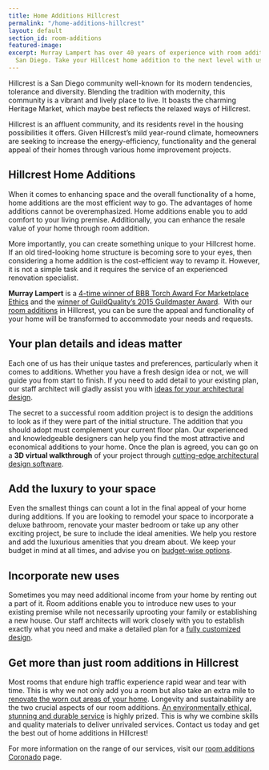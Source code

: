 ```yaml
---
title: Home Additions Hillcrest
permalink: "/home-additions-hillcrest"
layout: default
section_id: room-additions
featured-image: 
excerpt: Murray Lampert has over 40 years of experience with room additions in Hillcrest,
  San Diego. Take your Hillcest home addition to the next level with us.
---
```


Hillcrest is a San Diego community well-known for its modern tendencies, tolerance and diversity. Blending the tradition with modernity, this community is a vibrant and lively place to live. It boasts the charming Heritage Market, which maybe best reflects the relaxed ways of Hillcrest.

Hillcrest is an affluent community, and its residents revel in the housing possibilities it offers. Given Hillcrest’s mild year-round climate, homeowners are seeking to increase the energy-efficiency, functionality and the general appeal of their homes through various home improvement projects.
## Hillcrest Home Additions
When it comes to enhancing space and the overall functionality of a home, home additions are the most efficient way to go. The advantages of home additions cannot be overemphasized. Home additions enable you to add comfort to your living premise. Additionally, you can enhance the resale value of your home through room addition.

More importantly, you can create something unique to your Hillcrest home. If an old tired-looking home structure is becoming sore to your eyes, then considering a home addition is the cost-efficient way to revamp it. However, it is not a simple task and it requires the service of an experienced renovation specialist.

<strong>Murray Lampert</strong> is a <a href="http://murraylampert.com/another-better-business-bureau-torch-award/">4-time winner of BBB Torch Award For Marketplace Ethics</a> and the <a href="http://murraylampert.com/murray-lampert-recognized-among-north-americas-best">winner of GuildQuality’s 2015 Guildmaster Award</a>.  With our <a href="http://murraylampert.com/san-diego-room-additions/">room additions</a> in Hillcrest, you can be sure the appeal and functionality of your home will be transformed to accommodate your needs and requests.
## Your plan details and ideas matter
Each one of us has their unique tastes and preferences, particularly when it comes to additions. Whether you have a fresh design idea or not, we will guide you from start to finish. If you need to add detail to your existing plan, our staff architect will gladly assist you with <a href="http://murraylampert.com/san-diego-architectural-design-services/">ideas for your architectural design</a>.

The secret to a successful room addition project is to design the additions to look as if they were part of the initial structure. The addition that you should adopt must complement your current floor plan. Our experienced and knowledgeable designers can help you find the most attractive and economical additions to your home. Once the plan is agreed, you can go on a <strong>3D virtual walkthrough</strong> of your project through <a href="http://murraylampert.com/3d-architectural-rendering-services/">cutting-edge architectural design software</a>.
## Add the luxury to your space
Even the smallest things can count a lot in the final appeal of your home during additions. If you are looking to remodel your space to incorporate a deluxe bathroom, renovate your master bedroom or take up any other exciting project, be sure to include the ideal amenities. We help you restore and add the luxurious amenities that you dream about. We keep your budget in mind at all times, and advise you on <a href="http://murraylampert.com/infographic-luxury-living-cost-vs-value-home-improvements-2/">budget-wise options</a>.
## Incorporate new uses
Sometimes you may need additional income from your home by renting out a part of it. Room additions enable you to introduce new uses to your existing premise while not necessarily uprooting your family or establishing a new house. Our staff architects will work closely with you to establish exactly what you need and make a detailed plan for a <a href="http://murraylampert.com/san-diego-home-design-services/">fully customized design</a>.
## Get more than just room additions in Hillcrest
Most rooms that endure high traffic experience rapid wear and tear with time. This is why we not only add you a room but also take an extra mile to <a href="http://murraylampert.com/remodel/">renovate the worn out areas of your home</a>. Longevity and sustainability are the two crucial aspects of our room additions. <a href="http://murraylampert.com/san-diego-green-home-construction/">An environmentally ethical, stunning and durable service</a> is highly prized. This is why we combine skills and quality materials to deliver unrivaled services. Contact us today and get the best out of home additions in Hillcrest!

For more information on the range of our services, visit our <a href="http://murraylampert.com/room-additions-coronado">room additions Coronado</a> page.
